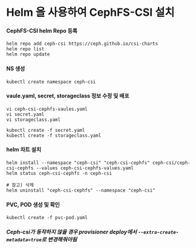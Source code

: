 # Helm 을 사용하여 CephFS-CSI 설치

#### CephFS-CSI helm Repo 등록
```
helm repo add ceph-csi https://ceph.github.io/csi-charts
helm repo list
helm repo update
```

#### NS 생성
```
kubectl create namespace ceph-csi
```

#### vaule.yaml, secret, storageclass 정보 수정 및 배포
```
vi ceph-csi-cephfs-vaules.yaml
vi secret.yaml
vi storageclass.yaml

kubectl create -f secret.yaml
kubectl create -f storageclass.yaml
```

#### helm 차트 설치
```
helm install --namespace "ceph-csi" "ceph-csi-cephfs" ceph-csi/ceph-csi-cephfs --values ceph-csi-cephfs-values.yaml
helm status ceph-csi-cephfs -n ceph-csi

# 참고) 삭제
helm uninstall "ceph-csi-cephfs" --namespace "ceph-csi"
```
  
#### PVC, POD 생성 및 확인
```
kubectl create -f pvc-pod.yaml
```

##### ***Ceph-csi가 동작하지 않을 경우 provisioner deploy에서 ```--extra-create-metadata=true```로 변경해줘야됨***

